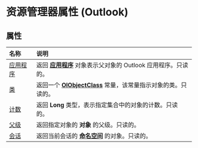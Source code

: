 
# 资源管理器属性 (Outlook)

## 属性



|**名称**|**说明**|
|:-----|:-----|
|[应用程序](d3643253-a870-1402-ea50-3ec27d1913d0.md)|返回 **[应用程序](797003e7-ecd1-eccb-eaaf-32d6ddde8348.md)** 对象表示父对象的 Outlook 应用程序。只读的。|
|[类](a43705fa-4a6a-1975-feb7-23253d205a9b.md)|返回一个 **[OlObjectClass](33d724b3-df3c-2a7f-a80f-93b66d96f588.md)** 常量，该常量指示对象的类。只读的。|
|[计数](48d8d345-5745-c378-f136-7b90ed499ef2.md)|返回 **Long** 类型，表示指定集合中的对象的计数。只读的。|
|[父级](3303e3d9-19d9-3439-e86b-af96fb28d8b7.md)|返回指定对象的 **对象** 的父级。只读的。|
|[会话](51dede9c-3775-2ca9-553e-5bd87ff35ae6.md)|返回当前会话的 **[命名空间](f0dcaa19-07f5-5d42-a3bf-2e42b7885644.md)** 的对象。只读的。|

